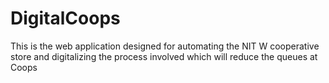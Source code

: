 # DigitalCoops
This is the web application designed for automating the NIT W cooperative store and digitalizing the process involved which will reduce the queues at Coops
